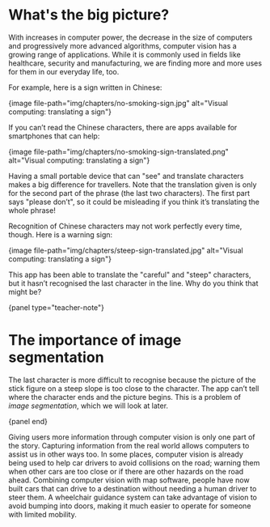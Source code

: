 # What's the big picture?

With increases in computer power, the decrease in the size of computers and progressively more advanced algorithms, computer vision has a growing range of applications.
While it is commonly used in fields like healthcare, security and manufacturing, we are finding more and more uses for them in our everyday life, too.

For example, here is a sign written in Chinese:

{image file-path="img/chapters/no-smoking-sign.jpg" alt="Visual computing: translating a sign"}

If you can’t read the Chinese characters, there are apps available for smartphones that can help:

{image file-path="img/chapters/no-smoking-sign-translated.png" alt="Visual computing: translating a sign"}

Having a small portable device that can "see" and translate characters makes a big difference for travellers.
Note that the translation given is only for the second part of the phrase (the last two characters).
The first part says "please don’t", so it could be misleading if you think it’s translating the whole phrase!

Recognition of Chinese characters may not work perfectly every time, though.
Here is a warning sign:

{image file-path="img/chapters/steep-sign-translated.jpg" alt="Visual computing: translating a sign"}

This app has been able to translate the "careful" and "steep" characters, but it hasn’t recognised the last character in the line.
Why do you think that might be?

{panel type="teacher-note"}

# The importance of image segmentation

The last character is more difficult to recognise because the picture of the stick figure on a steep slope is too close to the character.
The app can’t tell where the character ends and the picture begins.
This is a problem of *image segmentation*, which we will look at later.

{panel end}

Giving users more information through computer vision is only one part of the story.
Capturing information from the real world allows computers to assist us in other ways too.
In some places, computer vision is already being used to help car drivers to avoid collisions on the road; warning them when other cars are too close or if there are other hazards on the road ahead.
Combining computer vision with map software, people have now built cars that can drive to a destination without needing a human driver to steer them.
A wheelchair guidance system can take advantage of vision to avoid bumping into doors, making it much easier to operate for someone with limited mobility.
